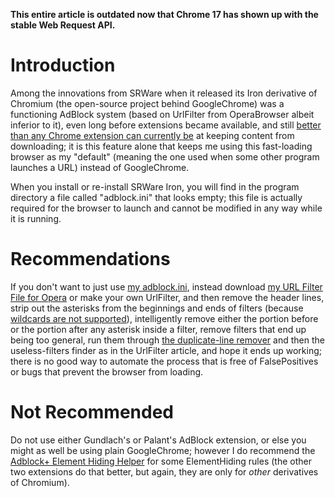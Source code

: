 **This entire article is outdated now that Chrome 17 has shown up with the stable Web Request API.**

# Introduction #
Among the innovations from SRWare when it released its Iron derivative of Chromium (the open-source project behind GoogleChrome) was a functioning AdBlock system (based on UrlFilter from OperaBrowser albeit inferior to it), even long before extensions became available, and still [better than any Chrome extension can currently be](https://code.google.com/p/adblockforchrome/wiki/FrequentlyAskedQuestions#Does_this_actually_prevent_ads_from_downloading?) at keeping content from downloading; it is this feature alone that keeps me using this fast-loading browser as my "default" (meaning the one used when some other program launches a URL) instead of GoogleChrome.

When you install or re-install SRWare Iron, you will find in the program directory a file called "adblock.ini" that looks empty; this file is actually required for the browser to launch and cannot be modified in any way while it is running.

# Recommendations #
If you don't want to just use [my adblock.ini](https://jansal.googlecode.com/svn/trunk/adblock/adblock.ini), instead download [my URL Filter File for Opera](https://jansal.googlecode.com/svn/trunk/adblock/urlfilter.ini) or make your own UrlFilter, and then remove the header lines, strip out the asterisks from the beginnings and ends of filters (because [wildcards are not supported](https://fanboy-adblock-list.googlecode.com/hg/docs/filter-additions.txt)), intelligently remove either the portion before or the portion after any asterisk inside a filter, remove filters that end up being too general, run them through [the duplicate-line remover](http://textop.us/Lines-tools/Delete-Duplicate-Lines) and then the useless-filters finder as in the UrlFilter article, and hope it ends up working; there is no good way to automate the process that is free of FalsePositives or bugs that prevent the browser from loading.

# Not Recommended #
Do not use either Gundlach's or Palant's AdBlock extension, or else you might as well be using plain GoogleChrome; however I do recommend the [Adblock+ Element Hiding Helper](https://chrome.google.com/extensions/detail/chmimgmjdabgiilljdjfbonifbhiglao) for some ElementHiding rules (the other two extensions do that better, but again, they are only for _other_ derivatives of Chromium).